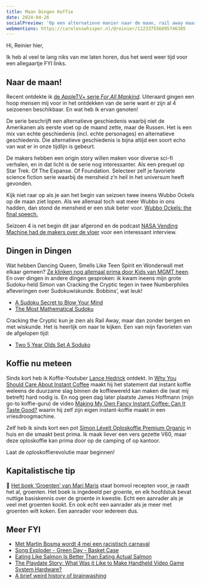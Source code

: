 ```yaml
---
title: Maan Dingen Koffie
date: 2024-04-26
socialPreview: 'Op een alternatieve manier naar de maan, rail away maar dan met wiskunde en koffie nu meteen!'
webmentions: https://carelesswhisper.nl/@reinier/112337556895746305
---
```


Hi, Reinier hier,

Ik heb al veel te lang niks van me laten horen, dus het werd weer tijd voor een allegaartje FYI links.

## Naar de maan!

Recent ontdekte ik [de AppleTV+ serie _For All Mankind_](https://tv.apple.com/us/show/for-all-mankind/umc.cmc.6wsi780sz5tdbqcf11k76mkp7). Uiteraard gingen een hoop mensen mij voor in het ontdekken van de serie want er zijn al 4 seizoenen beschikbaar. En wat heb ik ervan genoten!

De serie beschrijft een alternatieve geschiedenis waarbij niet de Amerikanen als eerste voet op de maand zette, maar de Russen. Het is een mix van echte geschiedenis (incl. echte personages) en alternatieve geschiedenis. Die alternatieve geschiedenis is bijna altijd een soort echo van wat er in onze tijdlijn is gebeurt.

De makers hebben een origin story willen maken voor diverse sci-fi verhalen, en in dat licht is de serie nog interessanter. Als een prequel op Star Trek. Of The Expanse. Of Foundation. Selecteer zelf je favoriete science fiction serie waarbij de mensheid z’n heil in het universum heeft gevonden.

Kijk niet raar op als je aan het begin van seizoen twee ineens Wubbo Ockels op de maan ziet lopen. Als we allemaal toch wat meer Wubbo in ons hadden, dan stond de mensheid er een stuk beter voor. [Wubbo Ockels: the final speech.](https://www.youtube.com/watch?v=5V045-b7EAI)

Seizoen 4 is net begin dit jaar afgerond en de podcast [NASA Vending Machine had de makers over de vloer](https://www.theincomparable.com/nvm/31/) voor een interessant interview.

## Dingen in Dingen

Wat hebben Dancing Queen, Smells Like Teen Spirit en Wonderwall met elkaar gemeen? [Ze klinken nog allemaal prima door Kids van MGMT heen](https://www.youtube.com/watch?v=oll2JXenSho). En over dingen in andere dingen gesproken: ik kwam ineens mijn grote Sudoku-held Simon van Cracking the Cryptic tegen in twee Numberphiles afleveringen over Sudokuwiskunde. Bobbins’, wat leuk!

- [A Sudoku Secret to Blow Your Mind](https://www.youtube.com/watch?v=pezlnN4X52g)
- [The Most Mathematical Sudoku](https://www.youtube.com/watch?v=h8AulgkjyIc)

Cracking the Cryptic kun je zien als Rail Away, maar dan zonder bergen en met wiskunde. Het is heerlijk om naar te kijken. Een van mijn favorieten van de afgelopen tijd:

- [Two 5 Year Olds Set A Soduko](https://www.youtube.com/watch?v=O_QhIyedk8w)

## Koffie nu meteen

Sinds kort heb ik Koffie-Youtuber [Lance Hedrick](https://www.youtube.com/@LanceHedrick) ontdekt. In [Why You Should Care About Instant Coffee](https://www.youtube.com/watch?v=5-zOtDW4AWI) maakt hij het statement dat instant koffie weleens de duurzame slag binnen de koffiewereld kan maken die (wat mij betreft) hard nodig is. En nog geen dag later plaatste James Hoffmann (mijn go-to koffie-guru) de video [Making My Own Fancy Instant Coffee: Can It Taste Good?](https://www.youtube.com/watch?v=eRnonn7EhEc) waarin hij zelf zijn eigen instant-koffie maakt in een vriesdroogmachine. 

Zelf heb ik sinds kort een pot [Simon Lévelt Oploskoffie Premium Organic](https://www.simonlevelt.nl/oploskoffie-premium-organic-coffee-100g) in huis en die smaakt best prima. Ik maak liever een vers gezette V60, maar deze oploskoffie kan prima door op de camping of op kantoor.

Laat de oploskoffierevolutie maar beginnen!

## Kapitalistische tip

📗 [Het boek ‘Groenten’ van Mari Maris](https://partner.bol.com/click/click?p=2&t=url&s=1066120&f=TXL&url=https%3A%2F%2Fwww.bol.com%2Fnl%2Fnl%2Fp%2Fgroenten%2F9300000042258505%2F&name=Groenten%2C%20Mari%20Maris) staat bomvol recepten voor, je raadt het al, groenten. Het boek is ingedeeld per groente, en elk hoofdstuk bevat nuttige basiskennis over de groente in kwestie. Echt een aanrader als je veel met groenten kookt. En ook echt een aanrader als je meer met groenten wilt koken. Een aanrader voor iedereen dus. 

## Meer FYI

- [Met Martin Bosma wordt 4 mei een racistisch carnaval](https://www.frontaalnaakt.nl/archives/met-martin-bosma-wordt-4-mei-een-racistisch-carnaval.html)
- [Song Exploder - Green Day - Basket Case](https://songexploder.net/green-day)
- [Eating Like Salmon Is Better Than Eating Actual Salmon](https://www.foodandwine.com/health-benefits-of-eating-wild-fish-8622761)
- [The Playdate Story: What Was it Like to Make Handheld Video Game System Hardware?](https://gdcvault.com/play/1034707/The-Playdate-Story-What-Was)
- [A brief weird history of brainwashing](https://www.technologyreview.com/2024/04/12/1090726/brainwashing-mind-control-history-operation-midnight-climax/)

